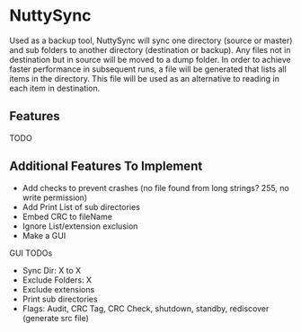 # NuttySync
Used as a backup tool, NuttySync will sync one directory (source or master) and sub folders to
another directory (destination or backup). Any files not in destination but in source will be moved to a dump
folder. In order to achieve faster performance in subsequent runs, a file will be generated that lists all
items in the directory. This file will be used as an alternative to reading in each item in destination. 

## Features
TODO

## Additional Features To Implement
- Add checks to prevent crashes (no file found from long strings? 255, no write permission)
- Add Print List of sub directories
- Embed CRC to fileName
- Ignore List/extension exclusion
- Make a GUI

GUI TODOs
- Sync Dir: X to X
- Exclude Folders: X
- Exclude extensions
- Print sub directories
- Flags: Audit, CRC Tag, CRC Check, shutdown, standby, rediscover (generate src file)